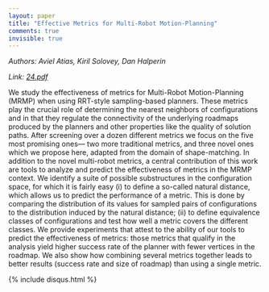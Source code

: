 ```yaml
---
layout: paper
title: "Effective Metrics for Multi-Robot Motion-Planning"
comments: true
invisible: true
---
```


<p class="text-left"><i>Authors: Aviel Atias, Kiril Solovey, Dan Halperin</i></p>
<p class="text-left"><i>Link: <a href="https://storage.googleapis.com/rss2017-papers/24.pdf">24.pdf</a></i></p>

We study the effectiveness of metrics for Multi-Robot Motion-Planning (MRMP) when using RRT-style sampling-based planners. These metrics play the crucial role of determining the nearest neighbors of configurations and in that they regulate the connectivity of the underlying roadmaps produced by the planners and other properties like the quality of solution paths. After screening over a dozen different metrics we focus on the five most promising ones&#8212; two more traditional metrics, and three novel ones which we propose here, adapted from the domain of shape-matching. In addition to the novel multi-robot metrics, a central contribution of this work are tools to analyze and predict the effectiveness of metrics in the MRMP context. We identify a suite of possible substructures in the configuration space, for which it is fairly easy (i) to define a so-called natural distance, which allows us to predict the performance of a metric. This is done by comparing the distribution of its values for sampled pairs of configurations to the distribution induced by the natural distance; (ii) to define equivalence classes of configurations and test how well a metric covers the different classes. We provide experiments that attest to the ability of our tools to predict the effectiveness of metrics: those metrics that qualify in the analysis yield higher success rate of the planner with fewer vertices in the roadmap. We also show how combining several metrics together leads to better results (success rate and size of roadmap) than using a single metric.

{% include disqus.html %}